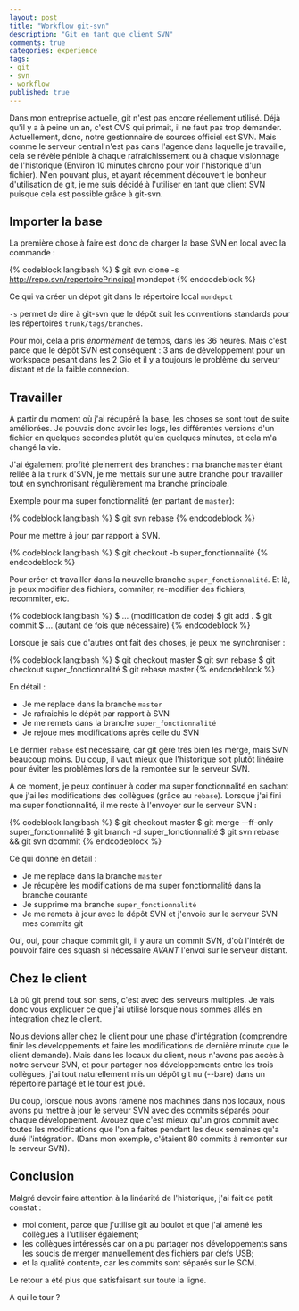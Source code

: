 ```yaml
---
layout: post
title: "Workflow git-svn"
description: "Git en tant que client SVN"
comments: true
categories: experience
tags:
- git
- svn
- workflow
published: true
---
```


Dans mon entreprise actuelle, git n'est pas encore réellement utilisé. Déjà qu'il y a à peine un an, c'est CVS qui primait, il ne faut pas trop demander. Actuellement, donc, notre gestionnaire de sources officiel est SVN. Mais comme le serveur central n'est pas dans l'agence dans laquelle je travaille, cela se révèle pénible à chaque rafraichissement ou à chaque visionnage de l'historique (Environ 10 minutes chrono pour voir l'historique d'un fichier). N'en pouvant plus, et ayant récemment découvert le bonheur d'utilisation de git, je me suis décidé à l'utiliser en tant que client SVN puisque cela est possible grâce à git-svn.

<!--more-->

## Importer la base ##

La première chose à faire est donc de charger la base SVN en local avec la commande :

{% codeblock lang:bash %}
$ git svn clone -s http://repo.svn/repertoirePrincipal mondepot
{% endcodeblock %}

Ce qui va créer un dépot git dans le répertoire local `mondepot`

`-s` permet de dire à git-svn que le dépôt suit les conventions standards pour les répertoires `trunk/tags/branches`.

Pour moi, cela a pris *énormément* de temps, dans les 36 heures. Mais c'est parce que le dépôt SVN est conséquent : 3 ans de développement pour un workspace pesant dans les 2 Gio et il y a toujours le problème du serveur distant et de la faible connexion.

## Travailler ##

A partir du moment où j'ai récupéré la base, les choses se sont tout de suite améliorées. Je pouvais donc avoir les logs, les différentes versions d'un fichier en quelques secondes plutôt qu'en quelques minutes, et cela m'a changé la vie.

J'ai également profité pleinement des branches : ma branche `master` étant reliée à la `trunk` d'SVN, je me mettais sur une autre branche pour travailler tout en synchronisant régulièrement ma branche principale.

Exemple pour ma super fonctionnalité (en partant de `master`):

{% codeblock lang:bash %}
$ git svn rebase
{% endcodeblock %}

Pour me mettre à jour par rapport à SVN.

{% codeblock lang:bash %}
$ git checkout -b super_fonctionnalité
{% endcodeblock %}

Pour créer et travailler dans la nouvelle branche `super_fonctionnalité`.
Et là, je peux modifier des fichiers, commiter, re-modifier des fichiers, recommiter, etc.

{% codeblock lang:bash %}
$ ... (modification de code)
$ git add .
$ git commit
$ ... (autant de fois que nécessaire)
{% endcodeblock %}

Lorsque je sais que d'autres ont fait des choses, je peux me synchroniser :

{% codeblock lang:bash %}
$ git checkout master
$ git svn rebase
$ git checkout super_fonctionnalité
$ git rebase master
{% endcodeblock %}

En détail :

* Je me replace dans la branche `master`
* Je rafraichis le dépôt par rapport à SVN
* Je me remets dans la branche `super_fonctionnalité`
* Je rejoue mes modifications après celle du SVN

Le dernier `rebase` est nécessaire, car git gère très bien les merge, mais SVN beaucoup moins. Du coup, il vaut mieux que l'historique soit plutôt linéaire pour éviter les problèmes lors de la remontée sur le serveur SVN.

A ce moment, je peux continuer à coder ma super fonctionnalité en sachant que j'ai les modifications des collègues (grâce au `rebase`).
Lorsque j'ai fini ma super fonctionnalité, il me reste à l'envoyer sur le serveur SVN :

{% codeblock lang:bash %}
$ git checkout master
$ git merge --ff-only super_fonctionnalité
$ git branch -d super_fonctionnalité
$ git svn rebase && git svn dcommit
{% endcodeblock %}

Ce qui donne en détail :

* Je me replace dans la branche `master`
* Je récupère les modifications de ma super fonctionnalité dans la branche courante
* Je supprime ma branche `super_fonctionnalité`
* Je me remets à jour avec le dépôt SVN et j'envoie sur le serveur SVN mes commits git

Oui, oui, pour chaque commit git, il y aura un commit SVN, d'où l'intérêt de pouvoir faire des squash si nécessaire *AVANT* l'envoi sur le serveur distant.

## Chez le client ##

Là où git prend tout son sens, c'est avec des serveurs multiples. Je vais donc vous expliquer ce que j'ai utilisé lorsque nous sommes allés en intégration chez le client.

Nous devions aller chez le client pour une phase d'intégration (comprendre finir les développements et faire les modifications de dernière minute que le client demande). Mais dans les locaux du client, nous n'avons pas accès à notre serveur SVN, et pour partager nos développements entre les trois collègues, j'ai tout naturellement mis un dépôt git nu (--bare) dans un répertoire partagé et le tour est joué.

Du coup, lorsque nous avons ramené nos machines dans nos locaux, nous avons pu mettre à jour le serveur SVN avec des commits séparés pour chaque développement. Avouez que c'est mieux qu'un gros commit avec toutes les modifications que l'on a faites pendant les deux semaines qu'a duré l'intégration. (Dans mon exemple, c'étaient 80 commits à remonter sur le serveur SVN).

## Conclusion ##

Malgré devoir faire attention à la linéarité de l'historique, j'ai fait ce petit constat :

* moi content, parce que j'utilise git au boulot et que j'ai amené les collègues à l'utiliser également;
* les collègues intéressés car on a pu partager nos développements sans les soucis de merger manuellement des fichiers par clefs USB;
* et la qualité contente, car les commits sont séparés sur le SCM.

Le retour a été plus que satisfaisant sur toute la ligne.

A qui le tour ?
